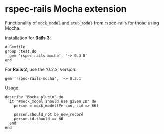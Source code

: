 rspec-rails Mocha extension
===========================

Functionality of `mock_model` and `stub_model` from rspec-rails for those using Mocha.

Installation for **Rails 3**:

    # Gemfile
    group :test do
      gem 'rspec-rails-mocha', '~> 0.3.0'
    end

For **Rails 2**, use the '0.2.x' version:

    gem 'rspec-rails-mocha', '~> 0.2.1'

Usage:

    describe "Mocha plugin" do
      it "#mock_model should use given ID" do
        person = mock_model(Person, :id => 66)
        
        person.should_not be_new_record
        person.id.should == 66
      end
    end
